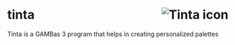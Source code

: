 # tinta <img src = "icon.png" alt = "Tinta icon" align="right" />
Tinta is a GAMBas 3 program that helps in creating personalized palettes 
